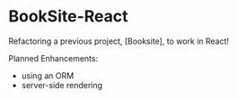 # BookSite-React

Refactoring a previous project, [Booksite], to work in React!

Planned Enhancements:

- using an ORM
- server-side rendering
